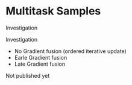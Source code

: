 # Multitask Samples

Investigation


Investigation

- No Gradient fusion (ordered iterative update)
- Earle Gradient fusion
- Late Gradient fusion

Not published yet
